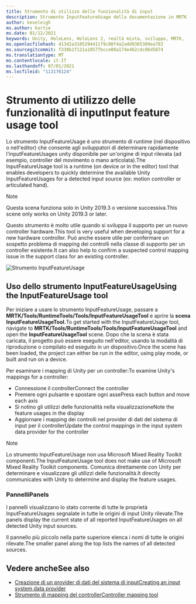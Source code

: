 ```yaml
---
title: Strumento di utilizzo delle funzionalità di input
description: Strumento InputFeatureUsage della documentazione in MRTK
author: keveleigh
ms.author: kurtie
ms.date: 01/12/2021
keywords: Unity, HoloLens, HoloLens 2, realtà mista, sviluppo, MRTK,
ms.openlocfilehash: 413d2a3105294411f9c08f4a2add9365389ea783
ms.sourcegitcommit: f338b1f121a10577bcce08a174e462cdc86d5874
ms.translationtype: MT
ms.contentlocale: it-IT
ms.lasthandoff: 07/01/2021
ms.locfileid: "113176124"
---
```

# <a name="input-feature-usage-tool"></a><span data-ttu-id="5af19-104">Strumento di utilizzo delle funzionalità di input</span><span class="sxs-lookup"><span data-stu-id="5af19-104">Input feature usage tool</span></span>

<span data-ttu-id="5af19-105">Lo strumento InputFeatureUsage è uno strumento di runtime (nel dispositivo o nell'editor) che consente agli sviluppatori di determinare rapidamente l'inputFeatureUsages unity disponibile per un'origine di input rilevata (ad esempio, controller del movimento o mano articolata).</span><span class="sxs-lookup"><span data-stu-id="5af19-105">The InputFeatureUsage tool is a runtime (on device or in the editor) tool that enables developers to quickly determine the available Unity InputFeatureUsages for a detected input source (ex: motion controller or articulated hand).</span></span>

> [!NOTE]
> <span data-ttu-id="5af19-106">Questa scena funziona solo in Unity 2019.3 o versione successiva.</span><span class="sxs-lookup"><span data-stu-id="5af19-106">This scene only works on Unity 2019.3 or later.</span></span>

<span data-ttu-id="5af19-107">Questo strumento è molto utile quando si sviluppa il supporto per un nuovo controller hardware.</span><span class="sxs-lookup"><span data-stu-id="5af19-107">This tool is very useful when developing support for a new hardware controller.</span></span> <span data-ttu-id="5af19-108">Può anche essere utile per confermare un sospetto problema di mapping dei controlli nella classe di supporto per un controller esistente.</span><span class="sxs-lookup"><span data-stu-id="5af19-108">It can also help to confirm a suspected control mapping issue in the support class for an existing controller.</span></span>

![Strumento InputFeatureUsage](../images/controller-mapping-tool/InputFeatureUsages.png)

## <a name="using-the-inputfeatureusage-tool"></a><span data-ttu-id="5af19-110">Uso dello strumento InputFeatureUsage</span><span class="sxs-lookup"><span data-stu-id="5af19-110">Using the InputFeatureUsage tool</span></span>

<span data-ttu-id="5af19-111">Per iniziare a usare lo strumento InputFeatureUsage, passare a **MRTK/Tools/RuntimeTools/Tools/InputFeatureUsageTool** e aprire la **scena InputFeatureUsageTool.**</span><span class="sxs-lookup"><span data-stu-id="5af19-111">To get started with the InputFeatureUsage tool, navigate to **MRTK/Tools/RuntimeTools/Tools/InputFeatureUsageTool** and open the **InputFeatureUsageTool** scene.</span></span> <span data-ttu-id="5af19-112">Dopo che la scena è stata caricata, il progetto può essere eseguito nell'editor, usando la modalità di riproduzione o compilato ed eseguito in un dispositivo.</span><span class="sxs-lookup"><span data-stu-id="5af19-112">Once the scene has been loaded, the project can either be run in the editor, using play mode, or built and run on a device.</span></span>

<span data-ttu-id="5af19-113">Per esaminare i mapping di Unity per un controller:</span><span class="sxs-lookup"><span data-stu-id="5af19-113">To examine Unity's mappings for a controller:</span></span>

- <span data-ttu-id="5af19-114">Connessione il controller</span><span class="sxs-lookup"><span data-stu-id="5af19-114">Connect the controller</span></span>
- <span data-ttu-id="5af19-115">Premere ogni pulsante e spostare ogni asse</span><span class="sxs-lookup"><span data-stu-id="5af19-115">Press each button and move each axis</span></span>
- <span data-ttu-id="5af19-116">Si notino gli utilizzi delle funzionalità nella visualizzazione</span><span class="sxs-lookup"><span data-stu-id="5af19-116">Note the feature usages in the display</span></span>
- <span data-ttu-id="5af19-117">Aggiornare i mapping dei controlli nel provider di dati del sistema di input per il controller</span><span class="sxs-lookup"><span data-stu-id="5af19-117">Update the control mappings in the input system data provider for the controller</span></span>

> [!NOTE]
> <span data-ttu-id="5af19-118">Lo strumento InputFeatureUsage non usa Microsoft Mixed Reality Toolkit componenti.</span><span class="sxs-lookup"><span data-stu-id="5af19-118">The InputFeatureUsage tool does not make use of Microsoft Mixed Reality Toolkit components.</span></span> <span data-ttu-id="5af19-119">Comunica direttamente con Unity per determinare e visualizzare gli utilizzi delle funzionalità.</span><span class="sxs-lookup"><span data-stu-id="5af19-119">It directly communicates with Unity to determine and display the feature usages.</span></span>

### <a name="panels"></a><span data-ttu-id="5af19-120">Pannelli</span><span class="sxs-lookup"><span data-stu-id="5af19-120">Panels</span></span>

<span data-ttu-id="5af19-121">I pannelli visualizzano lo stato corrente di tutte le proprietà InputFeatureUsages segnalate in tutte le origini di input Unity rilevate.</span><span class="sxs-lookup"><span data-stu-id="5af19-121">The panels display the current state of all reported InputFeatureUsages on all detected Unity input sources.</span></span>

<span data-ttu-id="5af19-122">Il pannello più piccolo nella parte superiore elenca i nomi di tutte le origini rilevate.</span><span class="sxs-lookup"><span data-stu-id="5af19-122">The smaller panel along the top lists the names of all detected sources.</span></span>

## <a name="see-also"></a><span data-ttu-id="5af19-123">Vedere anche</span><span class="sxs-lookup"><span data-stu-id="5af19-123">See also</span></span>

- [<span data-ttu-id="5af19-124">Creazione di un provider di dati del sistema di input</span><span class="sxs-lookup"><span data-stu-id="5af19-124">Creating an input system data provider</span></span>](../input/create-data-provider.md)
- [<span data-ttu-id="5af19-125">Strumento di mapping del controller</span><span class="sxs-lookup"><span data-stu-id="5af19-125">Controller mapping tool</span></span>](controller-mapping-tool.md)

